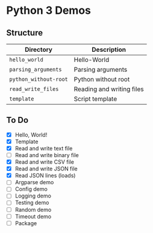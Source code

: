 # Python 3 Demos

## Structure

| Directory             | Description               |
| --------------------- | ------------------------- |
| `hello_world`         | Hello-World               |
| `parsing_arguments`   | Parsing arguments         |
| `python_without-root` | Python without root       |
| `read_write_files`    | Reading and writing files |
| `template`            | Script template           |

## To Do

* [x] Hello, World!
* [x] Template
* [x] Read and write text file
* [ ] Read and write binary file
* [x] Read and write CSV file
* [x] Read and write JSON file
* [x] Read JSON lines (loads)
* [ ] Argparse demo
* [ ] Config demo
* [ ] Logging demo
* [ ] Testing demo
* [ ] Random demo
* [ ] Timeout demo
* [ ] Package
